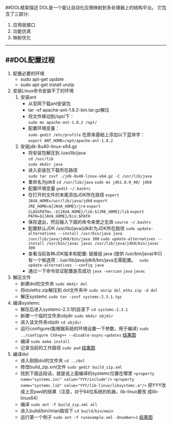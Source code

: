 ﻿
##DOL框架描述
DOL是一个能让自动化应用映射到多处理器上的结构平台。
它包含了三部分:
1. 应用层接口
2. 功能仿真
3. 映射优化

---

##DOL配置过程
---
1. 配置必要的环境
    * sudo apt-get update
    * sudo apt-get install  unzip
2. 安装Linux命令安装不了的环境
    1. 安装ant
        * 从官网下载ant安装包
        * tar -xf apache-ant-1.8.2-bin.tar.gz解压
        * 将文件移动到/opt/下：  
         `sudo mv apache-ant-1.8.2 /opt/`
        * 配置环境变量：  
         `sudo gedit /etc/profile`
          在原来基础上添加以下蓝体字：  
         `export ANT_HOME=/opt/apache-ant-1.8.2`
    2. 安装jdk-8u40-linux-x64.gz
        * 将安装包解压到 /usr/lib/java  
         `cd /usr/lib`  
`sudo mkdir java`
        * 进入安装包下载所在路径  
         `sudo tar zxvf ./jdk-8u40-linux-x64.gz -C /usr/lib/java`
        * 重命名为jdk8
         `cd /usr/lib/java`
         `sudo mv jdk1.8.0_40/ jdk8`
        * 配置环境变量
         `gedit ~/.bashrc`
        * 在打开的文件的末尾添加JDK所在路径
         `export JAVA_HOME=/usr/lib/java/jdk8`
         `export JRE_HOME=${JAVA_HOME}/jre`
         `export CLASSPATH=.:${JAVA_HOME}/lib:${JRE_HOME}/lib`
         `export PATH=${JAVA_HOME}/bin:$PATH`
        * 保存退出，然后输入下面的命令来使之生效
         `source ~/.bashrc`
        * 配置默认JDK /usr/lib/java/jdk8/为JDK所在路径
         `sudo update-alternatives --install /usr/bin/java java /usr/lib/java/jdk8/bin/java 300`
         `sudo update-alternatives --install /usr/bin/javac javac /usr/lib/java/jdk8/bin/javac 300`
        * 查看当前各种JDK版本和配置: 链接组 java (提供 /usr/bin/java)中只有一个候选项：/usr/lib/java/jdk8/bin/java无需配置。
         ` sudo update-alternatives --config java`
        * 通过一下命令验证配置是否成功
         `java -version`
         `java`
         `javac`
3. 解压文件
    * 新建dol的文件夹
     `sudo mkdir dol`
    * 将dolethz.zip解压到 dol文件夹中
     `sudo unzip dol_ethz.zip -d dol`
    * 解压systemc
     `sudo tar -zxvf systemc-2.3.1.tgz`
4. 编译systemc
    * 解压后进入systemc-2.3.1的目录下
     `cd systemc-2.3.1`
    * 新建一个临时文件夹objdir
     `sudo mkdir objdir`
    * 进入该文件夹objdir
     `cd objdir`
    * 运行configure(能根据系统的环境设置一下参数，用于编译)
     `sudo ../configure CXX=g++ --disable-async-updates`
    [结果图](http://yun.baidu.com/share/link?shareid=2114761651&uk=2533959007)
    * 编译
     `sudo make install`
    * 记录当前的工作路径
     `sudo pwd`
    [结果图](http://yun.baidu.com/share/link?shareid=2156269802&uk=2533959007)
 5. 编译dol
    * 进入刚刚dol的文件夹
     `cd ../dol`
    * 修改build_zip.xml文件
     `sudo gedit build_zip.xml`
    * 找到下面这段话，就是说上面编译的systemc位置在哪里
    `<property name="systemc.inc" value="YYY/include"/>`
    `<property name="systemc.lib" value="YYY/lib-linux/libsystemc.a"/>`
    把YYY改成上页pwd的结果（注意，对于64位系统的机器，lib-linux要改 成lib-linux64）
    * 编译
     `sudo ant -f build_zip.xml all`
    * 进入build/bin/mian路径下
     `cd build/bin/main`
    * 运行第一个例子
     `sudo ant -f runexample.xml -Dnumber=1`
[结果图](http://yun.baidu.com/share/link?shareid=3798913449&uk=2533959007)



    